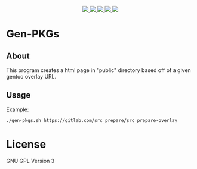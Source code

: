 <p align="center">
    <a href="https://gitlab.com/src_prepare/gen-pkgs/pipelines">
        <img src="https://gitlab.com/src_prepare/gen-pkgs/badges/master/pipeline.svg">
    </a>
    <a href="https://gitlab.com/src_prepare/gen-pkgs/commits/master.atom">
        <img src="https://gitlab.com/src_prepare/badge/-/raw/master/feed-atom-orange.svg">
    </a>
    <a href="./LICENSE">
        <img src="https://gitlab.com/src_prepare/badge/-/raw/master/license-gplv3-blue.svg">
    </a>
    <a href="https://gentoo.org/">
        <img src="https://gitlab.com/src_prepare/badge/-/raw/master/powered-by-gentoo-linux-tyrian.svg">
    </a>
    <a href="https://app.element.io/#/room/#src_prepare:matrix.org">
        <img src="https://gitlab.com/src_prepare/badge/-/raw/master/chat-matrix-green.svg">
    </a>
</p>

# Gen-PKGs

## About

This program creates a html page in "public" directory based off of a given gentoo overlay URL.

## Usage

Example:
```bash
./gen-pkgs.sh https://gitlab.com/src_prepare/src_prepare-overlay
```

# License

GNU GPL Version 3
